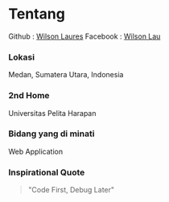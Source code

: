 # Tentang
Github : [Wilson Laures](https://github.com/WilsonLaures)
Facebook : [Wilson Lau](https://www.facebook.com/wilson.lau.7902)

### Lokasi
Medan, Sumatera Utara, Indonesia

### 2nd Home
Universitas Pelita Harapan

### Bidang yang di minati
Web Application

### Inspirational Quote
> "Code First, Debug Later"